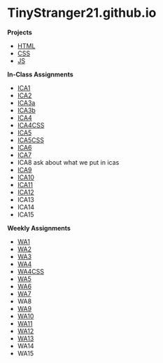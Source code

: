 # TinyStranger21.github.io

**Projects**
- [HTML](html-midterm)
- [CSS](https://tinystranger21.github.io/index.html)
- [JS]()

**In-Class Assignments**
- [ICA1](ICA/ICA1.pdf)
- [ICA2](ICA/ICA2.pdf)
- [ICA3a](ICA/ica3a.html)
- [ICA3b](ICA/ica3b.html)
- [ICA4](https://tinystranger21.github.io/ICA/ICA4.html)
- [ICA4CSS](CSS/ICA4.css)
- [ICA5](https://tinystranger21.github.io/ICA/ICA5.html)
- [ICA5CSS](CSS/ICA5-style.css)
- [ICA6](ICA/ica6)
- [ICA7](https://tinystranger21.github.io/ICA/ICA7.html)
- ICA8 ask about what we put in icas
- [ICA9](https://tinystranger21.github.io/ICA/ICA9.html)
- [ICA10](https://tinystranger21.github.io/ICA/ICA10.html)
- [ICA11](https://tinystranger21.github.io/ICA/ICA11.html)
- [ICA12](https://tinystranger21.github.io/ICA/ica12.html)
- ICA13
- ICA14
- ICA15

**Weekly Assignments**
- [WA1](https://tinystranger21.github.io/)
- [WA2](https://tinystranger21.github.io/WA/wa2.html)
- [WA3](https://tinystranger21.github.io/WA/wa3.html)
- [WA4](https://tinystranger21.github.io/WA/wa4.html)
- [WA4CSS](https://tinystranger21.github.io/CSS/wa4.css)
- [WA5](https://tinystranger21.github.io/WA/wa5.html)
- [WA6](https://tinystranger21.github.io/WA/wa6.html)
- [WA7](https://tinystranger21.github.io/WA/wa7.html)
- WA8
- [WA9](https://tinystranger21.github.io/WA/wa9.html)
- [WA10](https://tinystranger21.github.io/WA/gallery-start/wa10.html)
- [WA11](https://tinystranger21.github.io/WA/wa11.html)
- [WA12](https://tinystranger21.github.io/WA/wa12.html)
- [WA13](https://tinystranger21.github.io/WA/wa13.html)
- WA14
- WA15